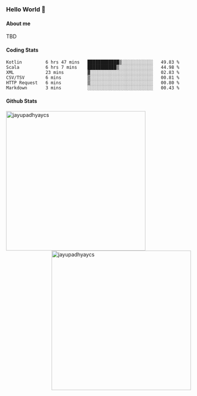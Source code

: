 ### Hello World 👋
#### About me
TBD
#### Coding Stats
<!--START_SECTION:waka-->

```text
Kotlin         6 hrs 47 mins   ████████████▒░░░░░░░░░░░░   49.83 %
Scala          6 hrs 7 mins    ███████████▒░░░░░░░░░░░░░   44.98 %
XML            23 mins         ▓░░░░░░░░░░░░░░░░░░░░░░░░   02.83 %
CSV/TSV        6 mins          ▒░░░░░░░░░░░░░░░░░░░░░░░░   00.81 %
HTTP Request   6 mins          ▒░░░░░░░░░░░░░░░░░░░░░░░░   00.80 %
Markdown       3 mins          ░░░░░░░░░░░░░░░░░░░░░░░░░   00.43 %
```

<!--END_SECTION:waka-->
#### Github Stats

<p  ><img align="left" src="https://github-readme-stats.vercel.app/api/top-langs?username=jayupadhyaycs&theme=tokyonight&show_icons=true&locale=en&layout=compact" alt="jayupadhyaycs" width="380px"  /> 
<img align="right" src="https://github-readme-streak-stats.herokuapp.com/?user=jayupadhyaycs&theme=tokyonight&" alt="jayupadhyaycs" width="380px"/>
</p>




<!--
**JayUpadhyayCS/JayUpadhyayCS** is a ✨ _special_ ✨ repository because its `README.md` (this file) appears on your GitHub profile.

Here are some ideas to get you started:

- 🔭 I’m currently working on ...
- 🌱 I’m currently learning ...
- 👯 I’m looking to collaborate on ...
- 🤔 I’m looking for help with ...
- 💬 Ask me about ...
- 📫 How to reach me: ...
- 😄 Pronouns: ...
- ⚡ Fun fact: ...
-->
